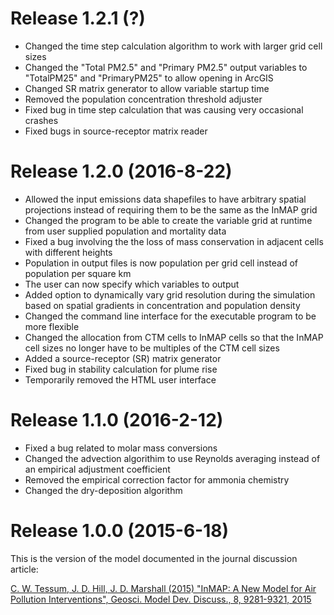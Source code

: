 # Release 1.2.1 (?)
* Changed the time step calculation algorithm to work with larger grid cell sizes
* Changed the "Total PM2.5" and "Primary PM2.5" output variables to "TotalPM25" and "PrimaryPM25" to allow opening in ArcGIS
* Changed SR matrix generator to allow variable startup time
* Removed the population concentration threshold adjuster
* Fixed bug in time step calculation that was causing very occasional crashes
* Fixed bugs in source-receptor matrix reader

# Release 1.2.0 (2016-8-22)
* Allowed the input emissions data shapefiles to have arbitrary spatial projections instead of requiring them to be the same as the InMAP grid
* Changed the program to be able to create the variable grid at runtime from user supplied population and mortality data
* Fixed a bug involving the the loss of mass conservation in adjacent cells with different heights
* Population in output files is now population per grid cell instead of population per square km
* The user can now specify which variables to output
* Added option to dynamically vary grid resolution during the simulation based on spatial gradients in concentration and population density
* Changed the command line interface for the executable program to be more flexible
* Changed the allocation from CTM cells to InMAP cells so that the InMAP cell sizes no longer have to be multiples of the CTM cell sizes
* Added a source-receptor (SR) matrix generator
* Fixed bug in stability calculation for plume rise
* Temporarily removed the HTML user interface

# Release 1.1.0 (2016-2-12)
* Fixed a bug related to molar mass conversions
* Changed the advection algorithim to use Reynolds averaging instead of an empirical adjustment coefficient
* Removed the empirical correction factor for ammonia chemistry
* Changed the dry-deposition algorithm

# Release 1.0.0 (2015-6-18)
This is the version of the model documented in the journal discussion article:

[C. W. Tessum, J. D. Hill, J. D. Marshall (2015) "InMAP: A New Model for Air Pollution Interventions", Geosci. Model Dev. Discuss., 8, 9281-9321, 2015](http://www.geosci-model-dev-discuss.net/8/9281/2015/gmdd-8-9281-2015.html)
